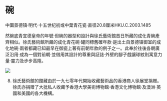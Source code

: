 # 碗  

中圜景德镇·明代·十五世纪初或中葉青花瓷·直径20.8厘米HKU.C.2003.1485  

然碗底青宜德皇帝的年號·但碗的器型和設計與徐氏藝術館首日所藏的成化青碗產齊相似。徐氏藝術館所藏的成化青花碗·罐同標舊確年款·是出土自景德镇御室的成化地碗·兩者都藏已知最早在御瓷上著有前朝年款的例子之一。此奉於往後各朝廣泛沿用·成為一個對前朝·並借用其設計的尊重與証誌·外壁的腳子戲讓球紋則寓意力量·靈力及步步高陞。  

![](https://cdn-mineru.openxlab.org.cn/result/2025-07-27/26ec8c02-599c-4b79-9876-e092d6287e02/9798139853d59b89369fc738f2612d56f3d8b7e5346bc0e4bba4504d5af7f871.jpg)  

8. 徐氏藝術館的館藏由於一九七零年代開始收藏藝術品的香港商人徐展堂捐赠。徐氏亦捐赠了大批私人收藏予香港大學美術博物館·香港文化博物館·及澳洲·英國和美國的各大機構。